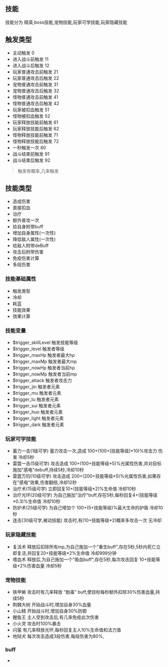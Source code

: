 ## 技能
技能分为  精英,boss技能,宠物技能,玩家可学技能,玩家隐藏技能
## 触发类型
- 主动触发 0
- 进入战斗前触发 11
- 进入战斗后触发 12
- 玩家普通攻击前触发 21
- 玩家普通攻击后触发 22
- 宠物普通攻击前触发 31
- 宠物普通攻击后触发 32
- 怪物普通攻击前触发 41 
- 怪物普通攻击后触发 42 
- 玩家被扣血触发 51
- 怪物被扣血触发 52
- 玩家释放技能前触发 61
- 玩家释放技能后触发 62
- 怪物释放技能前触发 71
- 怪物释放技能后触发 72
- 一秒触发一次 80
- 战斗结束前触发 91
- 战斗结束后触发 92

> 触发有概率,几率触发

## 技能类型
- 造成伤害 
- 直接扣血 
- 治疗
- 额外普攻一次
- 给自身附带buff
- 增加自身属性(一次性)
- 降低敌人属性(一次性)
- 给敌人附带deBuff
- 攻击后附带伤害 
- 免疫伤害计算 
- 多段伤害 

### 技能基础属性
- 触发类型
- 冷却
- 耗蓝
- 技能效果
- 效果计算

### 技能变量
- $trigger_skillLevel 触发技能等级
- $trigger_level 触发者等级
- $trigger_maxHp 触发者最大hp
- $trigger_maxMp 触发者最大mp
- $trigger_nowHp 触发者当前hp
- $trigger_nowMp 触发者当前mp
- $trigger_attack 触发者攻击力
- $trigger_jin 触发者元素
- $trigger_mu 触发者元素
- $trigger_tu 触发者元素
- $trigger_sui 触发者元素
- $trigger_huo 触发者元素
- $trigger_light 触发者元素
- $trigger_dark 触发者元素

### 玩家可学技能
- 蓄力一击(1级可学) 蓄力攻击一次,造成 100+(100+[技能等级]*10)%攻击力 伤害 冷却5秒
- 雷霆一击(5级可学) 攻击造成 100+(100+技能等级*5)%光属性伤害,并对目标施加"感电"debuff,持续5秒,冷却10秒
- 雷霆万钧(10级可学) 攻击造成 200+(200+技能等级*5)%光属性伤害,如果存在"感电"效果,伤害翻倍,冷却12秒
- 治疗术(15级可学) 立即回复10+(技能等级*2)%生命值 冷却10秒
- 治疗光环(20级可学) 为自己施加"治疗"buff,存在5秒,每秒回复4+(技能等级*0.3)%生命值 冷却10秒
- 防护术(25级可学) 为自己增加个 100+(5+技能等级)%最大生命的护盾 冷却10秒 
- 连击(30级可学,被动技能) 攻击时,有(10+技能等级*2)概率多攻击一次 无冷却

### 玩家隐藏技能
- 复活术 释放后扣除所有mp,为自己施加一个"重生buff",存在5秒,5秒内死亡立即复活,并回复20+技能等级*2%生命值 冷却999分钟
- 嗜血术 释放后,为自己施加一个"吸血buff",存在5秒,每次攻击回复 10+技能等级*2%伤害血量  冷却5秒


### 宠物技能
- 铁甲蜥  攻击时有几率释放 "剧毒" buff,使目标每秒额外扣除30%伤害血量,持续5秒 
- 荆棘大树 开始战斗时,增加自身30%血量
- 小山精 开始战斗时,增加自身30%防御
- 鲤鱼王 主人受到攻击后,有几率免疫此次伤害
- 小火灵 攻击时100%暴击
- 闪萤 有几率释放光环,每秒回复主人10%生命值和法力值
- 地狱犬 每次攻击造成3段伤害,每段伤害为80%,


### buff
- 

